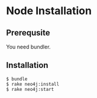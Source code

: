 Node Installation
===================

Prerequsite
-----------

You need bundler.

Installation
------------

    $ bundle
    $ rake neo4j:install
    $ rake neo4j:start

